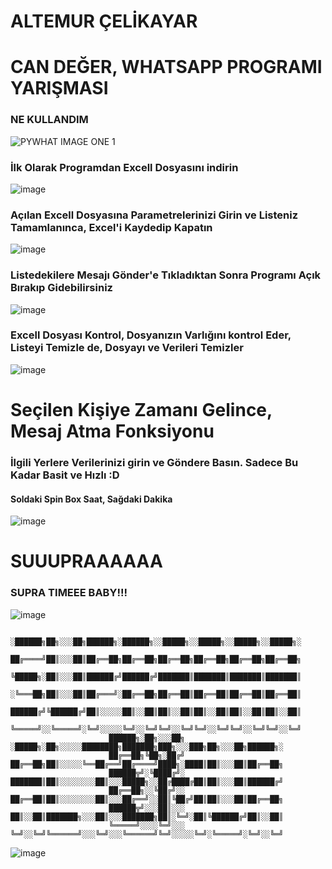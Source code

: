 # ALTEMUR ÇELİKAYAR
# CAN DEĞER, WHATSAPP PROGRAMI YARIŞMASI

### NE KULLANDIM

![PYWHAT IMAGE ONE 1](https://user-images.githubusercontent.com/67932543/134151961-49ade9b7-43e9-4724-b28e-0e10760c825e.PNG)

### İlk Olarak Programdan Excell Dosyasını indirin

![image](https://user-images.githubusercontent.com/67932543/134152553-28b63247-7353-491b-86c3-cc76d1250f54.png)

### Açılan Excell Dosyasına Parametrelerinizi Girin ve Listeniz Tamamlanınca, Excel'i Kaydedip Kapatın

![image](https://user-images.githubusercontent.com/67932543/134152833-985e1c82-5c5f-4998-834e-009fde8aab59.png)

### Listedekilere Mesajı Gönder'e Tıkladıktan Sonra Programı Açık Bırakıp Gidebilirsiniz

![image](https://user-images.githubusercontent.com/67932543/134153108-a1c1064b-f10b-4358-a5c1-3f521beea345.png)

### Excell Dosyası Kontrol, Dosyanızın Varlığını kontrol Eder, Listeyi Temizle de, Dosyayı ve Verileri Temizler

![image](https://user-images.githubusercontent.com/67932543/134153287-7a29a4a3-1a3c-4f9c-a19b-ca86bbe20f9e.png)

# Seçilen Kişiye Zamanı Gelince, Mesaj Atma Fonksiyonu

### İlgili Yerlere Verilerinizi girin ve Göndere Basın. Sadece Bu Kadar Basit ve Hızlı :D
#### Soldaki Spin Box Saat, Sağdaki Dakika

![image](https://user-images.githubusercontent.com/67932543/134153618-af72955c-7092-4b30-b143-968ad3188575.png)

# SUUUPRAAAAAA
### SUPRA TIMEEE BABY!!!

![image](https://user-images.githubusercontent.com/67932543/134153689-0158d46f-3980-4876-9838-7009151fa0a6.png)

                                ░██████╗██╗░░░██╗██████╗░██████╗░░█████╗░░█████╗░░█████╗░░█████╗░
                                ██╔════╝██║░░░██║██╔══██╗██╔══██╗██╔══██╗██╔══██╗██╔══██╗██╔══██╗
                                ╚█████╗░██║░░░██║██████╔╝██████╔╝███████║███████║███████║███████║
                                ░╚═══██╗██║░░░██║██╔═══╝░██╔══██╗██╔══██║██╔══██║██╔══██║██╔══██║
                                ██████╔╝╚██████╔╝██║░░░░░██║░░██║██║░░██║██║░░██║██║░░██║██║░░██║
                                ╚═════╝░░╚═════╝░╚═╝░░░░░╚═╝░░╚═╝╚═╝░░╚═╝╚═╝░░╚═╝╚═╝░░╚═╝╚═╝░░╚═╝
                          ██████╗░██╗░░░██╗  ░█████╗░██╗░░░░░████████╗███████╗███╗░░░███╗██╗░░░██╗██████╗░
                          ██╔══██╗╚██╗░██╔╝  ██╔══██╗██║░░░░░╚══██╔══╝██╔════╝████╗░████║██║░░░██║██╔══██╗
                          ██████╦╝░╚████╔╝░  ███████║██║░░░░░░░░██║░░░█████╗░░██╔████╔██║██║░░░██║██████╔╝
                          ██╔══██╗░░╚██╔╝░░  ██╔══██║██║░░░░░░░░██║░░░██╔══╝░░██║╚██╔╝██║██║░░░██║██╔══██╗
                          ██████╦╝░░░██║░░░  ██║░░██║███████╗░░░██║░░░███████╗██║░╚═╝░██║╚██████╔╝██║░░██║
                          ╚═════╝░░░░╚═╝░░░  ╚═╝░░╚═╝╚══════╝░░░╚═╝░░░╚══════╝╚═╝░░░░░╚═╝░╚═════╝░╚═╝░░╚═╝
                
![image](https://user-images.githubusercontent.com/67932543/134154110-bfd92c0b-be8e-4c61-91e0-349c19b3c51b.png)






